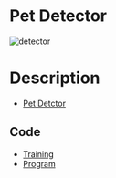 # Pet Detector
![detector](https://github.com/5121eun/Detector/assets/121006954/36d2792c-cffb-4800-9c04-4558c57f8d5b)

# Description
 - [Pet Detctor](https://github.com/5121eun/Detector/blob/master/Detector/pet_detector.pptx)

## Code
  - [Training](https://github.com/5121eun/Detector/blob/master/Detector/pet_segmentation.ipynb)
  - [Program](https://github.com/5121eun/Detector/blob/master/Detector/Detector.cpp)

